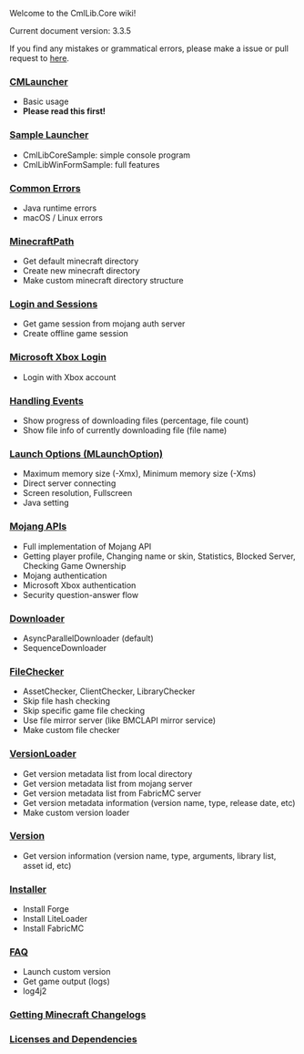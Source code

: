 Welcome to the CmlLib.Core wiki!

Current document version: 3.3.5

If you find any mistakes or grammatical errors, please make a issue or pull request to [here](https://github.com/CmlLib/CmlLib.Core-wiki/pulls).

### [CMLauncher](https://github.com/CmlLib/CmlLib.Core/wiki/CMLauncher)
- Basic usage
- **Please read this first!**

### [Sample Launcher](https://github.com/CmlLib/CmlLib.Core/wiki/Sample-Code)
- CmlLibCoreSample: simple console program
- CmlLibWinFormSample: full features

### [Common Errors](https://github.com/CmlLib/CmlLib.Core/wiki/Common-Errors)
- Java runtime errors
- macOS / Linux errors

### [MinecraftPath](https://github.com/CmlLib/CmlLib.Core/wiki/MinecraftPath)
- Get default minecraft directory
- Create new minecraft directory
- Make custom minecraft directory structure

### [Login and Sessions](https://github.com/CmlLib/CmlLib.Core/wiki/Login-and-Sessions)
- Get game session from mojang auth server
- Create offline game session

### [Microsoft Xbox Login](https://github.com/CmlLib/CmlLib.Core/wiki/Microsoft-Xbox-Live-Login)
- Login with Xbox account

### [Handling Events](https://github.com/CmlLib/CmlLib.Core/wiki/Handling-Events)
 - Show progress of downloading files (percentage, file count)
 - Show file info of currently downloading file (file name)

### [Launch Options (MLaunchOption)](https://github.com/CmlLib/CmlLib.Core/wiki/MLaunchOption)
- Maximum memory size (-Xmx), Minimum memory size (-Xms)
- Direct server connecting
- Screen resolution, Fullscreen
- Java setting

### [Mojang APIs](https://github.com/CmlLib/MojangAPI)
- Full implementation of Mojang API
- Getting player profile, Changing name or skin, Statistics, Blocked Server, Checking Game Ownership
- Mojang authentication
- Microsoft Xbox authentication
- Security question-answer flow

### [Downloader](https://github.com/CmlLib/CmlLib.Core/wiki/Downloader)
- AsyncParallelDownloader (default)
- SequenceDownloader

### [FileChecker](https://github.com/CmlLib/CmlLib.Core/wiki/FileChecker)
- AssetChecker, ClientChecker, LibraryChecker
- Skip file hash checking
- Skip specific game file checking
- Use file mirror server (like BMCLAPI mirror service)
- Make custom file checker

### [VersionLoader](https://github.com/CmlLib/CmlLib.Core/wiki/VersionLoader)
- Get version metadata list from local directory
- Get version metadata list from mojang server
- Get version metadata list from FabricMC server
- Get version metadata information (version name, type, release date, etc)
- Make custom version loader

### [Version](https://github.com/CmlLib/CmlLib.Core/wiki/Version)
- Get version information (version name, type, arguments, library list, asset id, etc)

### [Installer](https://github.com/CmlLib/CmlLib.Core/wiki/Installer)
- Install Forge
- Install LiteLoader
- Install FabricMC

### [FAQ](https://github.com/CmlLib/CmlLib.Core/wiki/FAQ)
- Launch custom version
- Get game output (logs)
- log4j2

### [Getting Minecraft Changelogs](https://github.com/CmlLib/CmlLib.Core/wiki/Get-Minecraft-Changelogs)

### [Licenses and Dependencies](https://github.com/CmlLib/CmlLib.Core/wiki/Licenses-and-Dependencies)